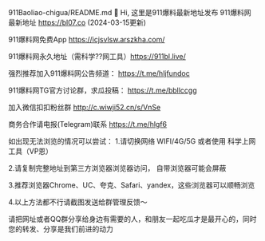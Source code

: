 
911Baoliao-chigua/README.md
👋 Hi, 这里是911爆料最新地址发布
911爆料网 最新地址 https://bl07.co  (2024-03-15更新)

911爆料网免费App https://icjsvlsw.arszkha.com/

911爆料网永久地址（需科学??网工具）https://911bl.live/

强烈推荐加入911爆料网公告频道： https://t.me/hljfundoc

911爆料网TG官方讨论群，求瓜投稿： https://t.me/bbllccgg

加入微信扣扣粉丝群 http://c.wiwji52.cn/s/VnSe

商务合作请电报(Telegram)联系 https://t.me/hlgf6

如出现无法浏览的情况可以尝试： 1.请切换网络 WIFI/4G/5G 或者使用 科学上网工具（VP恩）

2.请复制完整地址到第三方浏览器浏览器访问， 自带浏览器可能会屏蔽

3.推荐浏览器Chrome、UC、夸克、Safari、yandex，这些浏览器可以顺畅浏览

4.以上方法都不行请截图发送给群管理反馈～

请把网址或者QQ群分享给身边有需要的人，和朋友一起吃瓜才是最开心的，同时您的转发、分享是我们前进的动力
